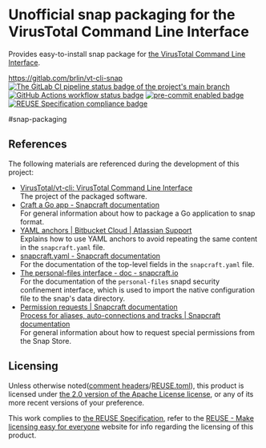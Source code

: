 # Unofficial snap packaging for the VirusTotal Command Line Interface

Provides easy-to-install snap package for [the VirusTotal Command Line Interface](https://virustotal.github.io/vt-cli/).

<https://gitlab.com/brlin/vt-cli-snap>  
[![The GitLab CI pipeline status badge of the project's `main` branch](https://gitlab.com/brlin/vt-cli-snap/badges/main/pipeline.svg?ignore_skipped=true "Click here to check out the comprehensive status of the GitLab CI pipelines")](https://gitlab.com/brlin/vt-cli-snap/-/pipelines) [![GitHub Actions workflow status badge](https://github.com/brlin-tw/vt-cli-snap/actions/workflows/check-potential-problems.yml/badge.svg "GitHub Actions workflow status")](https://github.com/brlin-tw/vt-cli-snap/actions/workflows/check-potential-problems.yml) [![pre-commit enabled badge](https://img.shields.io/badge/pre--commit-enabled-brightgreen?logo=pre-commit&logoColor=white "This project uses pre-commit to check potential problems")](https://pre-commit.com/) [![REUSE Specification compliance badge](https://api.reuse.software/badge/gitlab.com/brlin/vt-cli-snap "This project complies to the REUSE specification to decrease software licensing costs")](https://api.reuse.software/info/gitlab.com/brlin/vt-cli-snap)

\#snap-packaging

## References

The following materials are referenced during the development of this project:

* [VirusTotal/vt-cli: VirusTotal Command Line Interface](https://github.com/VirusTotal/vt-cli)  
  The project of the packaged software.
* [Craft a Go app - Snapcraft documentation](https://documentation.ubuntu.com/snapcraft/stable/how-to/integrations/craft-a-go-app/)  
  For general information about how to package a Go application to snap format.
* [YAML anchors | Bitbucket Cloud | Atlassian Support](https://support.atlassian.com/bitbucket-cloud/docs/yaml-anchors/)  
  Explains how to use YAML anchors to avoid repeating the same content in the `snapcraft.yaml` file.
* [snapcraft.yaml - Snapcraft documentation](https://documentation.ubuntu.com/snapcraft/stable/reference/project-file/snapcraft-yaml/)  
  For the documentation of the top-level fields in the `snapcraft.yaml` file.
* [The personal-files interface - doc - snapcraft.io](https://forum.snapcraft.io/t/the-personal-files-interface/9357)  
  For the documentation of the `personal-files` snapd security confinement interface, which is used to import the native configuration file to the snap's data directory.
* [Permission requests | Snapcraft documentation](https://snapcraft.io/docs/permission-requests)  
  [Process for aliases, auto-connections and tracks | Snapcraft documentation](https://snapcraft.io/docs/process-for-aliases-auto-connections-and-tracks)  
  For general information about how to request special permissions from the Snap Store.

## Licensing

Unless otherwise noted([comment headers](https://reuse.software/spec-3.3/#comment-headers)/[REUSE.toml](https://reuse.software/spec-3.3/#reusetoml)), this product is licensed under [the 2.0 version of the Apache License license](https://www.apache.org/licenses/LICENSE-2.0), or any of its more recent versions of your preference.

This work complies to [the REUSE Specification](https://reuse.software/spec/), refer to the [REUSE - Make licensing easy for everyone](https://reuse.software/) website for info regarding the licensing of this product.
